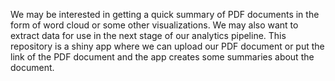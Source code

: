 We may be interested in getting a quick summary of PDF documents in the form of word cloud or some other visualizations. We may also want to extract data for use in the next stage of our analytics pipeline. This repository is a shiny app where we can upload our PDF document or put the link of the PDF document and the app creates some summaries about the document. 
